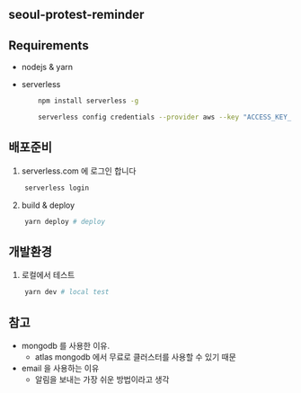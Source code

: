 ## seoul-protest-reminder

## Requirements

- nodejs & yarn
- serverless

  ```bash
      npm install serverless -g

      serverless config credentials --provider aws --key "ACCESS_KEY_ID" --secret "AWS_SECRET_ACCESS_KEY"
  ```

## 배포준비

1. serverless.com 에 로그인 합니다

```bash
    serverless login
```

2. build & deploy

```bash
    yarn deploy # deploy
```

## 개발환경

1. 로컬에서 테스트

```bash
    yarn dev # local test
```

## 참고

- mongodb 를 사용한 이유.
  - atlas mongodb 에서 무료로 클러스터를 사용할 수 있기 때문
- email 을 사용하는 이유
  - 알림을 보내는 가장 쉬운 방법이라고 생각
